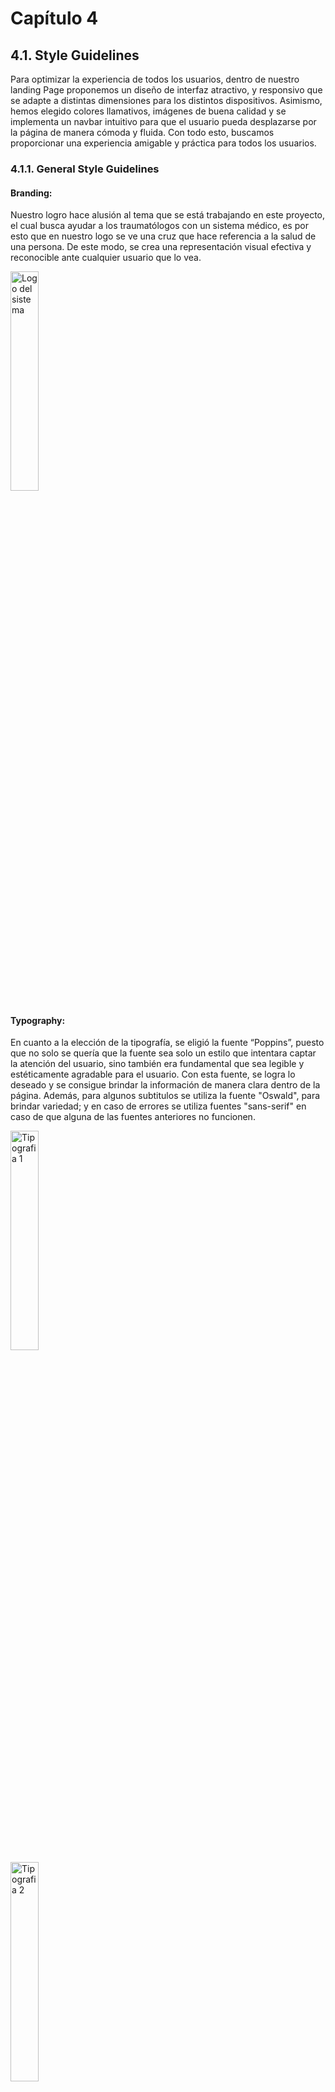 # Capítulo 4
## 4.1. Style Guidelines
<p>Para optimizar la experiencia de todos los usuarios, dentro de nuestro landing Page proponemos un diseño de interfaz atractivo, y responsivo que se adapte a distintas dimensiones para los distintos dispositivos. Asimismo, hemos elegido colores llamativos, imágenes de buena calidad y se implementa un navbar intuitivo para que el usuario pueda desplazarse por la página de manera cómoda y fluida. Con todo esto, buscamos proporcionar una experiencia amigable y práctica para todos los usuarios.
</p>	

### 4.1.1. General Style Guidelines

<h4><strong>Branding:</strong><br></h4>
<p>
Nuestro logro hace alusión al tema que se está trabajando en este proyecto, el cual busca ayudar a los traumatólogos con un sistema médico, es por esto que en nuestro logo se ve una cruz que hace referencia a la salud de una persona. De este modo, se crea una representación visual efectiva y reconocible ante cualquier usuario que lo vea. 
</p>
<img src="../images/logo_branding.png" alt="Logo del sistema" width="30%">

<h4><strong>Typography:</strong><br></h4>
<p>
En cuanto a la elección de la tipografía, se eligió la fuente “Poppins”, puesto que no solo se quería que la fuente sea solo un estilo que intentara captar la atención del usuario, sino también era fundamental que sea legible y estéticamente agradable para el usuario. Con esta fuente, se logra lo deseado y se consigue brindar la información de manera clara dentro de la página. Además, para algunos subtitulos se utiliza la fuente "Oswald", para brindar variedad; y en caso de errores se utiliza fuentes "sans-serif" en caso de que alguna de las fuentes anteriores no funcionen.
</p>
<img src="../images/typography_1.png" alt="Tipografia 1" width="30%"><br>
<img src="../images/typography_2.png" alt="Tipografia 2" width="30%">

<h4><strong>Paleta de colores:</strong><br></h4>
<p>
La paleta de colores se baso en algunos colores llamativos parecidos al color azul, que tuvo ciertas variaciones en la página, como el difuminado en la imagen representativa o el degradado que tuvo en el footer.
</p>
<img src="../images/color_1.png" alt="Color 1" width="30%"><br>
<img src="../images/color_3.png" alt="Color 3" width="30%"><br>
<img src="../images/color_2.png" alt="Color 2" width="30%">


<h4><strong>Colores neutros:</strong><br></h4>
<p>
El único color neutro que se eligió fue el blanco
</p>
<img src="../images/color_neutro.png" alt="Color neutro" width="30%">


### 4.1.2. Web Style Guidelines

<p>
En MedSystem, se ha elegido cuidadosamente los elementos de estilo web para que el usuario tenga una experiencia que refleje la esencia de la plataforma y atienda a las necesidades de los segmentos objetivo de pacientes, doctores y laboratorios. Los colores base elegidos son variaciones al azul, para que haya más sintonía con la página y se vea agradable a la vista. Para el estilo de letra elegido, se optó por una tipografía legible y formal, ya que se desea que el usuario logre entender la información de manera clara y efectiva, es por esto que también se emplean distintos tamaños de fuente, con el fin de dar accesibilidad a todo los usuarios, y puedan interactuar con la plataforma sin ningún problema. 
</p>
<h4><strong>Colores base:</strong><br></h4>
<img src="../images/color_1.png" alt="Color 1" width="30%"><br>
<img src="../images/color_3.png" alt="Color 3" width="30%"><br>
<img src="../images/color_2.png" alt="Color 2" width="30%">

<h4><strong>Colores neutros:</strong><br></h4>
<img src="../images/color_neutro.png" alt="Color neutro" width="30%">

<h4><strong>Estilo de letras:</strong><br></h4>
<img src="../images/estilo_letra_1.jpg" alt="Estilo de letra 1" width="30%"><br>
<img src="../images/estilo_letra_2.jpg" alt="Estilo de letra 1" width="30%">


<h4><strong>Botones:</strong><br></h4>
<img src="../images/botones_1.png" alt="Botones 1" width="30%"><br>
<img src="../images/botones_2.png" alt="Botones 2" width="30%">


## 4.2. Information Architecture
### 4.2.1. Organization Systems
### 4.2.2. Labeling Systems
### 4.2.3. SEO Tags and Meta Tag
### 4.2.4. Searching Systems
### 4.2.5. Navigation Systems

## 4.3. Landing Page UI Design
### 4.3.1. Landing Page Wireframe

<td><p align="center">
  <img src="../images/wireframe_1_of_landing_page.PNG" alt="wireframes" width="100%"></p></td>
<td><p align="center">
  <img src="../images/wireframe_2_of_landing_page.PNG" alt="wireframes" width="100%"></p></td>
<td><p align="center">
  <img src="../images/wireframe_3_of_landing_page.PNG" alt="wireframes" width="100%"></p></td>
<td><p align="center">
  <img src="../images/wireframe_4_of_landing_page.PNG" alt="wireframes" width="100%"></p></td>  
<td><p align="center">
  <img src="../images/wireframe_5_of_landing_page.PNG" alt="wireframes" width="100%"></p></td>
<td><p align="center">
  <img src="../images/wireframe_6_of_landing_page.PNG" alt="wireframes" width="100%"></p></td>
<td><p align="center">
  <img src="../images/wireframe_7_of_landing_page.PNG" alt="wireframes" width="100%"></p></td>
<td><p align="center">
  <img src="../images/wireframe_8_of_landing_page.PNG" alt="wireframes" width="100%"></p></td>

### 4.3.2. Landing Page Mock-up

<td><p align="center">
  <img src="../images/Landing-page-mockup-1.PNG" alt="wireframes" width="100%"></p></td>
<td><p align="center">
  <img src="../images/Landing-page-mockup-2.PNG" alt="wireframes" width="100%"></p></td>
<td><p align="center">
  <img src="../images/Landing-page-mockup-3.PNG" alt="wireframes" width="100%"></p></td>
<td><p align="center">
  <img src="../images/Landing-page-mockup-4.PNG" alt="wireframes" width="100%"></p></td>
<td><p align="center">
  <img src="../images/Landing-page-mockup-5.PNG" alt="wireframes" width="100%"></p></td>
<td><p align="center">
  <img src="../images/Landing-page-mockup-6.PNG" alt="wireframes" width="100%"></p></td>
<td><p align="center">
  <img src="../images/Landing-page-mockup-7.PNG" alt="wireframes" width="100%"></p></td>
<td><p align="center">
  <img src="../images/Landing-page-mockup-8.PNG" alt="wireframes" width="100%"></p></td>


### 4.4.1. Web Applications Wireframes

Login patient
<td><p align="center">
  <img src="../images/Wireframe-Login-patient.PNG" alt="Web_Applications_Wireframes" width="100%"></p></td> 
Login doctor
<td><p align="center">
  <img src="../images/Wireframe-Login-doctor.PNG" alt="Web_Applications_Wireframes" width="100%"></p></td>
Login consultancy
<td><p align="center">
  <img src="../images/Wireframe-Login-consultancy.PNG" alt="Web_Applications_Wireframes" width="100%"></p></td>
Register patient
<td><p align="center">
  <img src="../images/Wireframe-Register-patient.PNG" alt="Web_Applications_Wireframes" width="100%"></p></td>
Register doctor
<td><p align="center">
  <img src="../images/Wireframe-Register-doctor.PNG" alt="Web_Applications_Wireframes" width="100%"></p></td>
Register consultancy
<td><p align="center">
  <img src="../images/Wireframe-Register-consultancy.PNG" alt="Web_Applications_Wireframes" width="100%"></p></td>
Doctor appointment
<td><p align="center">
  <img src="../images/Wireframe-Doctor-appointment.PNG" alt="Web_Applications_Wireframes" width="100%"></p></td>
Doctor appointment 2
<td><p align="center">
  <img src="../images/Wireframe-Doctor-appointment-2.PNG" alt="Web_Applications_Wireframes" width="100%"></p></td>
  Doctor chat
<td><p align="center">
  <img src="../images/Wireframe-Doctor-chat.PNG" alt="Web_Applications_Wireframes" width="100%"></p></td>
Doctor treatments for pacient
<td><p align="center">
  <img src="../images/Wireframe-Doctor-Treatments-for-pacient.PNG" alt="Web_Applications_Wireframes" width="100%"></p></td>
Doctor request history
<td><p align="center">
  <img src="../images/Wireframe-Doctor-request-history.PNG" alt="Web_Applications_Wireframes" width="100%"></p></td>
Doctor request results
<td><p align="center">
  <img src="../images/Wireframe-Doctor-request-results.PNG" alt="Web_Applications_Wireframes" width="100%"></p></td>

### 4.4.2. Web Applications Wireflow Diagrams

User goal 1: Como desarrollador, quiero desarrollar un sistema de gestión de citas para MedSystem, para que los docotres y pacientes puedan programar y gestionar sus citas de manera eficiente.

<td><p align="center">
  <img src="../images/wireframes-user-goal-1.PNG" alt="Web_Applications_Wireflow_Diagrams" width="100%"></p></td>
<td><p align="center">
  <img src="../images/wireframes-user-goal-1_2.PNG" alt="Web_Applications_Wireflow_Diagrams" width="100%"></p></td>

User goal 2: Como médico traumatológico, quiero poder comunicarme de manera segura con mis pacientes a través de la plataforma MedSystem, para poder proporcionar orientación, responder preguntas y mantener una línea abierta de comunicación durante todo el proceso de tratamiento.

<td><p align="center">
  <img src="../images/wireframes-user-goal-2.PNG" alt="Web_Applications_Wireflow_Diagrams" width="100%"></p></td>

User goal 3: Como médico traumatológico, quiero tener acceso a informes y análisis de datos sobre el progreso y la efectividad de los tratamientos de mis pacientes a lo largo del tiempo, para poder evaluar la eficacia de diferentes enfoques de tratamiento y mejorar continuamente mis prácticas médicas.

<td><p align="center">
  <img src="../images/wireframes-user-goal-3.PNG" alt="Web_Applications_Wireflow_Diagrams" width="100%"></p></td>

User goal 4: Como desarrollador, quiero incorporar una función de seguimiento de historias clínicas en MedSystem, para que los doctores puedan acceder fácilmente al historial médico de cada paciente, y puedan realizar un seguimiento preciso de su tratamiento.

<td><p align="center">
  <img src="../images/wireframes-user-goal-4.PNG" alt="Web_Applications_Wireflow_Diagrams" width="100%"></p></td>

User goal 5: Como técnico de laboratorio, quiero un sistema que registre automáticamente los resultados de los análisis y los comunique al médico a través de la aplicación para agilizar la entrega de información y mejorar la atención al paciente.

<td><p align="center">
  <img src="../images/wireframes-user-goal-5.PNG" alt="Web_Applications_Wireflow_Diagrams" width="100%"></p></td>

### 4.4.2. Web Applications Mock-ups

Login patient
<td><p align="center">
  <img src="../images/Mockup-Login-patient.PNG" alt="Web_Applications_Mock-ups" width="100%"></p></td> 
Login doctor
<td><p align="center">
  <img src="../images/Mockup-Login-doctor.PNG" alt="Web_Applications_Mock-ups" width="100%"></p></td>
Login consultancy
<td><p align="center">
  <img src="../images/Mockup-Login-consultancy.PNG" alt="Web_Applications_Mock-ups" width="100%"></p></td>
Register patient
<td><p align="center">
  <img src="../images/Mockup-Register-patient.PNG" alt="Web_Applications_Mock-ups" width="100%"></p></td>
Register doctor
<td><p align="center">
  <img src="../images/Mockup-Register-doctor.PNG" alt="Web_Applications_Mock-ups" width="100%"></p></td>
Register consultancy
<td><p align="center">
  <img src="../images/Mockup-Register-consultancy.PNG" alt="Web_Applications_Mock-ups" width="100%"></p></td>
Doctor appointment
<td><p align="center">
  <img src="../images/Mockup-Doctor-appointment.PNG" alt="Web_Applications_Mock-ups" width="100%"></p></td>
Doctor appointment 2
<td><p align="center">
  <img src="../images/Mockup-Doctor-appointment-2.PNG" alt="Web_Applications_Mock-ups" width="100%"></p></td>
  Doctor chat
<td><p align="center">
  <img src="../images/Mockup-Doctor-chat.PNG" alt="Web_Applications_Mock-ups" width="100%"></p></td>
Doctor treatments for pacient
<td><p align="center">
  <img src="../images/Mockup-Doctor-Treatments-for-pacient.PNG" alt="Web_Applications_Mock-ups" width="100%"></p></td>
Doctor request history
<td><p align="center">
  <img src="../images/Mockup-Doctor-request-history.PNG" alt="Web_Applications_Mock-ups" width="100%"></p></td>
Doctor request results
<td><p align="center">
  <img src="../images/Mockup-Doctor-request-results.PNG" alt="Web_Applications_Mock-ups" width="100%"></p></td>

### 4.4.3. Web Applications User Flow Diagrams

User goal 1: Como desarrollador, quiero desarrollar un sistema de gestión de citas para MedSystem, para que los docotres y pacientes puedan programar y gestionar sus citas de manera eficiente.

<td><p align="center">
  <img src="../images/mockup-user-goal-1.PNG" alt="Web_Applications_User_Flow_Diagrams" width="100%"></p></td>
<td><p align="center">
  <img src="../images/mockup-user-goal-1_2.PNG" alt="Web_Applications_User_Flow_Diagrams" width="100%"></p></td>

User goal 2: Como médico traumatológico, quiero poder comunicarme de manera segura con mis pacientes a través de la plataforma MedSystem, para poder proporcionar orientación, responder preguntas y mantener una línea abierta de comunicación durante todo el proceso de tratamiento.

<td><p align="center">
  <img src="../images/mockup-user-goal-2.PNG" alt="Web_Applications_User_Flow_Diagrams" width="100%"></p></td>

User goal 3: Como médico traumatológico, quiero tener acceso a informes y análisis de datos sobre el progreso y la efectividad de los tratamientos de mis pacientes a lo largo del tiempo, para poder evaluar la eficacia de diferentes enfoques de tratamiento y mejorar continuamente mis prácticas médicas.

<td><p align="center">
  <img src="../images/mockup-user-goal-3.PNG" alt="Web_Applications_User_Flow_Diagrams" width="100%"></p></td>

User goal 4: Como desarrollador, quiero incorporar una función de seguimiento de historias clínicas en MedSystem, para que los doctores puedan acceder fácilmente al historial médico de cada paciente, y puedan realizar un seguimiento preciso de su tratamiento.

<td><p align="center">
  <img src="../images/mockup-user-goal-4.PNG" alt="Web_Applications_User_Flow_Diagrams" width="100%"></p></td>

User goal 5: Como técnico de laboratorio, quiero un sistema que registre automáticamente los resultados de los análisis y los comunique al médico a través de la aplicación para agilizar la entrega de información y mejorar la atención al paciente.

<td><p align="center">
  <img src="../images/mockup-user-goal-5.PNG" alt="Web_Applications_User_Flow_Diagrams" width="100%"></p></td>

## 4.5. Web Applications Prototyping

## 4.6. Domain-Driven Software Architecture
### 4.6.1. Software Architecture Context Diagram

<img alt= "c41" src="../images/c41.png">

### 4.6.2. Software Architecture Container Diagrams

<img alt= "c42" src="../images/c42.png">

### 4.6.3. Software Architecture Components Diagrams

<img alt= "c43" src="../images/c43.png">

<img alt= "c44" src="../images/c44.png">

<img alt= "c45" src="../images/c45.png">

<img alt= "c46" src="../images/c46.png">

<img alt= "c47" src="../images/c47.png">

## 4.7. Software Object-Oriented Design
### 4.7.1. Class Diagrams
### 4.7.2. Class Dictionary

## 4.8. Database Design
### 4.8.1. Database Diagram
<img src="../images/database_model.png" alt="database image" width="100%">
